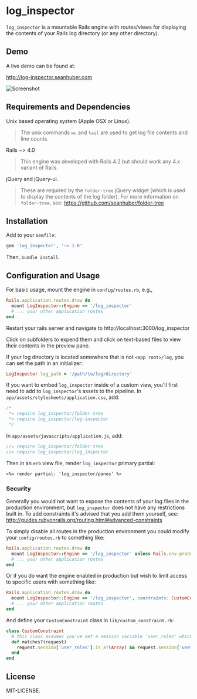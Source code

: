 log_inspector
==============

`log_inspector` is a mountable Rails engine with routes/views for displaying the contents of your Rails log directory (or any other directory).


Demo
-----------------------------

A live demo can be found at:

http://log-inspector.seanhuber.com

![Screenshot](https://cdn.rawgit.com/seanhuber/log_inspector/master/screenshot.png)


Requirements and Dependencies
-----------------------------

Unix based operating system (Apple OSX or Linux).

  > The unix commands `wc` and `tail` are used to get log file contents and line counts.

Rails ~> 4.0

  > This engine was developed with Rails 4.2 but should work any 4.x variant of Rails.

jQuery and jQuery-ui.

  > These are required by the `folder-tree` jQuery widget (which is used to display the contents of the log folder).  For more information on `folder-tree`, see: https://github.com/seanhuber/folder-tree


Installation
-----------------------------

Add to your `Gemfile`:

```ruby
gem 'log_inspector', '~> 1.0'
```

Then, `bundle install`.


Configuration and Usage
-----------------------------

For basic usage, mount the engine in `config/routes.rb`, e.g.,

```ruby
Rails.application.routes.draw do
  mount LogInspector::Engine => '/log_inspector'
  # ... your other application routes
end
```

Restart your rails server and navigate to http://localhost:3000/log_inspector

Click on subfolders to expend them and click on text-based files to view their contents in the preview pane.

If your log directory is located somewhere that is not `<app root>/log`, you can set the path in an initializer:

```ruby
LogInspector.log_path = '/path/to/log/directory'
```

If you want to embed `log_inspector` inside of a custom view, you'll first need to add to `log_inspector`'s assets to the pipeline.  In `app/assets/stylesheets/application.css`, add:

```css
/*
 *= require log_inspector/folder-tree
 *= require log_inspector/log-inspector
 */
```

In `app/assets/javascripts/application.js`, add:

```javascript
//= require log_inspector/folder-tree
//= require log_inspector/log_inspector
```

Then in an `erb` view file, render `log_inspector` primary partial:

```
<%= render partial: 'log_inspector/panes' %>
```


### Security

Generally you would not want to expose the contents of your log files in the production environment, but `log_inspector` does not have any restrictions built in.  To add constraints it's advised that you add them yourself, see: http://guides.rubyonrails.org/routing.html#advanced-constraints

To simply disable all routes in the production environment you could modify your `config/routes.rb` to something like:

```ruby
Rails.application.routes.draw do
  mount LogInspector::Engine => '/log_inspector' unless Rails.env.production?
  # ... your other application routes
end
```

Or if you do want the engine enabled in production but wish to limit access to specific users with something like:

```ruby
Rails.application.routes.draw do
  mount LogInspector::Engine => '/log_inspector', constraints: CustomConstraint.new
  # ... your other application routes
end
```

And define your `CustomConstraint` class in `lib/custom_constraint.rb`:

```ruby
class CustomConstraint
  # this class assumes you've set a session variable 'user_roles' which is an array of strings
  def matches?(request)
    request.session['user_roles'].is_a?(Array) && request.session['user_roles'].include?('admin')
  end
end
```


License
-----------------------------

MIT-LICENSE.

